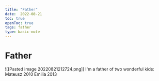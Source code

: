 ```yaml
---
title: "Father"
date:  2022-08-21
toc: true
openToc: true
tags: father
type: basic-note
---
```

# Father
![[Pasted image 20220821212724.png]]
I'm a father of two wonderful kids:
Mateusz 2010
Emilia 2013